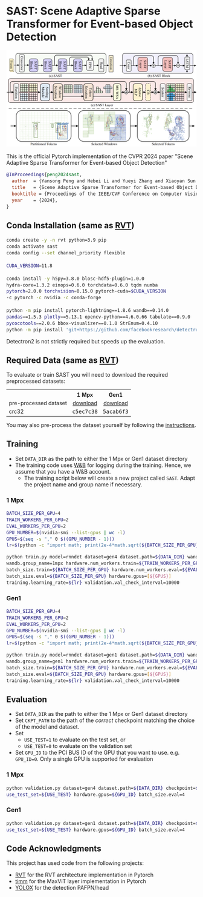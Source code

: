 # SAST: Scene Adaptive Sparse Transformer for Event-based Object Detection
<p align="center">
  <img src="figures/Fig1.png" width="750">
</p>
This is the official Pytorch implementation of the CVPR 2024 paper "Scene Adaptive Sparse Transformer for Event-based Object Detection"

```bibtex
@InProceedings{peng2024sast,
  author  = {Yansong Peng and Hebei Li and Yueyi Zhang and Xiaoyan Sun and Feng Wu},
  title   = {Scene Adaptive Sparse Transformer for Event-based Object Detection},
  booktitle = {Proceedings of the IEEE/CVF Conference on Computer Vision and Pattern Recognition (CVPR)},
  year    = {2024},
}
```

## Conda Installation (same as [RVT](https://github.com/uzh-rpg/RVT))
```Bash
conda create -y -n rvt python=3.9 pip
conda activate sast
conda config --set channel_priority flexible

CUDA_VERSION=11.8

conda install -y h5py=3.8.0 blosc-hdf5-plugin=1.0.0
hydra-core=1.3.2 einops=0.6.0 torchdata=0.6.0 tqdm numba
pytorch=2.0.0 torchvision=0.15.0 pytorch-cuda=$CUDA_VERSION
-c pytorch -c nvidia -c conda-forge

python -m pip install pytorch-lightning==1.8.6 wandb==0.14.0
pandas==1.5.3 plotly==5.13.1 opencv-python==4.6.0.66 tabulate==0.9.0
pycocotools==2.0.6 bbox-visualizer==0.1.0 StrEnum=0.4.10
python -m pip install 'git+https://github.com/facebookresearch/detectron2.git'
```
Detectron2 is not strictly required but speeds up the evaluation.

## Required Data (same as [RVT](https://github.com/uzh-rpg/RVT))
To evaluate or train SAST you will need to download the required preprocessed datasets:

<table><tbody>
<th valign="bottom"></th>
<th valign="bottom">1 Mpx</th>
<th valign="bottom">Gen1</th>
<tr><td align="left">pre-processed dataset</td>
<td align="center"><a href="https://download.ifi.uzh.ch/rpg/RVT/datasets/preprocessed/gen4.tar">download</a></td>
<td align="center"><a href="https://download.ifi.uzh.ch/rpg/RVT/datasets/preprocessed/gen1.tar">download</a></td>
</tr>
<tr><td align="left">crc32</td>
<td align="center"><tt>c5ec7c38</tt></td>
<td align="center"><tt>5acab6f3</tt></td>
</tr>
</tbody></table>

You may also pre-process the dataset yourself by following the [instructions](scripts/genx/README.md).

## Training
- Set `DATA_DIR` as the path to either the 1 Mpx or Gen1 dataset directory
- The training code uses [W&B](https://wandb.ai/) for logging during the training.
Hence, we assume that you have a W&B account. 
  - The training script below will create a new project called `SAST`. Adapt the project name and group name if necessary.
 
### 1 Mpx
```Bash
BATCH_SIZE_PER_GPU=4 
TRAIN_WORKERS_PER_GPU=2 
EVAL_WORKERS_PER_GPU=2 
GPU_NUMBER=$(nvidia-smi --list-gpus | wc -l) 
GPUS=$(seq -s "," 0 $((GPU_NUMBER - 1))) 
lr=$(python -c "import math; print(2e-4*math.sqrt(${BATCH_SIZE_PER_GPU}*${GPU_NUMBER}/8))") 
```
```Bash
python train.py model=rnndet dataset=gen4 dataset.path=${DATA_DIR} wandb.project_name=SAST 
wandb.group_name=1mpx hardware.num_workers.train=${TRAIN_WORKERS_PER_GPU} 
batch_size.train=${BATCH_SIZE_PER_GPU} hardware.num_workers.eval=${EVAL_WORKERS_PER_GPU} 
batch_size.eval=${BATCH_SIZE_PER_GPU} hardware.gpus=[${GPUS}] 
training.learning_rate=${lr} validation.val_check_interval=10000
```
### Gen1
```Bash
BATCH_SIZE_PER_GPU=4 
TRAIN_WORKERS_PER_GPU=2 
EVAL_WORKERS_PER_GPU=2 
GPU_NUMBER=$(nvidia-smi --list-gpus | wc -l) 
GPUS=$(seq -s "," 0 $((GPU_NUMBER - 1)))  
lr=$(python -c "import math; print(2e-4*math.sqrt(${BATCH_SIZE_PER_GPU}*${GPU_NUMBER}/8))") 
```
```Bash
python train.py model=rnndet dataset=gen1 dataset.path=${DATA_DIR} wandb.project_name=SAST 
wandb.group_name=gen1 hardware.num_workers.train=${TRAIN_WORKERS_PER_GPU} 
batch_size.train=${BATCH_SIZE_PER_GPU} hardware.num_workers.eval=${EVAL_WORKERS_PER_GPU} 
batch_size.eval=${BATCH_SIZE_PER_GPU} hardware.gpus=[${GPUS}] 
training.learning_rate=${lr} validation.val_check_interval=10000
```

## Evaluation
- Set `DATA_DIR` as the path to either the 1 Mpx or Gen1 dataset directory
- Set `CKPT_PATH` to the path of the *correct* checkpoint matching the choice of the model and dataset.
- Set
  - `USE_TEST=1` to evaluate on the test set, or
  - `USE_TEST=0` to evaluate on the validation set
- Set `GPU_ID` to the PCI BUS ID of the GPU that you want to use. e.g. `GPU_ID=0`.
  Only a single GPU is supported for evaluation
### 1 Mpx
```Bash
python validation.py dataset=gen4 dataset.path=${DATA_DIR} checkpoint=${CKPT_PATH}
use_test_set=${USE_TEST} hardware.gpus=${GPU_ID} batch_size.eval=4
```
### Gen1
```Bash
python validation.py dataset=gen1 dataset.path=${DATA_DIR} checkpoint=${CKPT_PATH}
use_test_set=${USE_TEST} hardware.gpus=${GPU_ID} batch_size.eval=4
```

## Code Acknowledgments
This project has used code from the following projects:
- [RVT](https://github.com/uzh-rpg/RVT) for the RVT architecture implementation in Pytorch
- [timm](https://github.com/huggingface/pytorch-image-models) for the MaxViT layer implementation in Pytorch
- [YOLOX](https://github.com/Megvii-BaseDetection/YOLOX) for the detection PAFPN/head